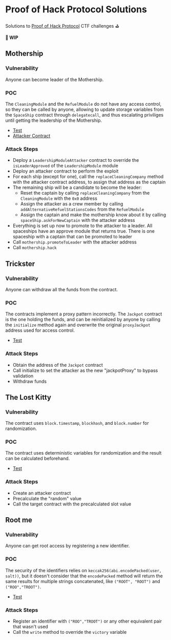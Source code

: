 # Proof of Hack Protocol Solutions

Solutions to [Proof of Hack Protocol](https://github.com/Proof-Of-Hack-Protocol/challenges) CTF challenges ⛳️

**🚧 WIP**

## Mothership

### Vulnerability

Anyone can become leader of the Mothership.

### POC

The `CleaningModule` and the `RefuelModule` do not have any access control, so they can be called by anyone, allowing to update storage variables from the `SpaceShip` contract through `delegatecall`, and thus escalating priviliges until getting the leadership of the Mothership.

- [Test](./test/ChallengeMothership.spec.ts)
- [Attacker Contract](./contracts/attackers/ChallengeMothershipAttacker.sol)

### Attack Steps

- Deploy a `LeadershipModuleAttacker` contract to override the `isLeaderApproved` of the `LeadershipModule` module
- Deploy an attacker contract to perform the exploit
- For each ship (except for one), call the `replaceCleaningCompany` method with the attacker contract address, to assign that address as the captain
- The remaining ship will be a candidate to become the leader:
  - Reset the captain by calling `replaceCleaningCompany` from the `CleaningModule` with the `0x0` address
  - Assign the attacker as a crew member by calling `addAlternativeRefuelStationsCodes` from the `RefuelModule`
  - Assign the captain and make the mothership know about it by calling `spaceShip.askForNewCaptain` with the attacker address
- Everything is set up now to promote to the attacker to a leader. All spaceships have an approve module that returns true. There is one spaceship with a captain that can be promoted to leader
- Call `mothership.promoteToLeader` with the attacker address
- Call `mothership.hack`

## Trickster

### Vulnerability

Anyone can withdraw all the funds from the contract.

### POC

The contracts implement a proxy pattern incorrectly. The `Jackpot` contract is the one holding the funds, and can be reinitialized by anyone by calling the `initialize` method again and overwrite the original `proxyJackpot` address used for access control.

- [Test](./test/ChallengeTrickster.spec.ts)

### Attack Steps

- Obtain the address of the `Jackpot` contract
- Call initialize to set the attacker as the new "jackpotProxy" to bypass validation
- Withdraw funds

## The Lost Kitty

### Vulnerability

The contract uses `block.timestamp`, `blockhash`, and `block.number` for randomization.

### POC

The contract uses deterministic variables for randomization and the result can be calculated beforehand.

- [Test](./test/ChallengeHiddenKitty.spec.ts)

### Attack Steps

- Create an attacker contract
- Precalculate the "random" value
- Call the target contract with the precalculated slot value

## Root me

### Vulnerability

Anyone can get root access by registering a new identifier.

### POC

The security of the identifiers relies on `keccak256(abi.encodePacked(user, salt))`, but it doesn't consider that the `encodePacked` method will return the same results for multiple strings concatenated, like `("ROOT", "ROOT")` and `("ROO","TROOT")`.

- [Test](./test/ChallengeRootMe.spec.ts)

### Attack Steps

- Register an identifier with `("ROO","TROOT")` or any other equivalent pair that wasn't used
- Call the `write` method to override the `victory` variable
